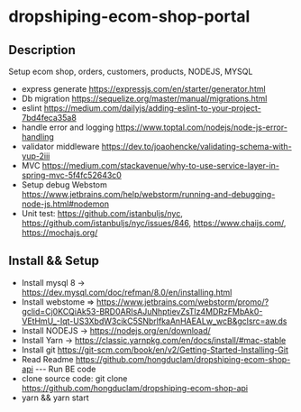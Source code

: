 # dropshiping-ecom-shop-portal
## Description
Setup ecom shop, orders, customers, products, NODEJS, MYSQL
- express generate https://expressjs.com/en/starter/generator.html
- Db migration https://sequelize.org/master/manual/migrations.html
- eslint https://medium.com/dailyjs/adding-eslint-to-your-project-7bd4feca35a8
- handle error and logging https://www.toptal.com/nodejs/node-js-error-handling
- validator middleware https://dev.to/joaohencke/validating-schema-with-yup-2iii
- MVC https://medium.com/stackavenue/why-to-use-service-layer-in-spring-mvc-5f4fc52643c0
- Setup debug Webstom https://www.jetbrains.com/help/webstorm/running-and-debugging-node-js.html#nodemon
- Unit test: https://github.com/istanbuljs/nyc, https://github.com/istanbuljs/nyc/issues/846, https://www.chaijs.com/, https://mochajs.org/
## Install && Setup
- Install mysql 8 -> https://dev.mysql.com/doc/refman/8.0/en/installing.html
- Install webstome => https://www.jetbrains.com/webstorm/promo/?gclid=Cj0KCQiAk53-BRD0ARIsAJuNhptievZsTlz4MDRzFMbAk0-VEtHmU_-Iqt-US3XbdW3cikC5SNbrlfkaAnHAEALw_wcB&gclsrc=aw.ds
- Install NODEJS -> https://nodejs.org/en/download/
- Install Yarn -> https://classic.yarnpkg.com/en/docs/install/#mac-stable
- Install git https://git-scm.com/book/en/v2/Getting-Started-Installing-Git
- Read Readme https://github.com/hongduclam/dropshiping-ecom-shop-api
--- Run BE code
- clone source code: git clone https://github.com/hongduclam/dropshiping-ecom-shop-api
- yarn && yarn start
